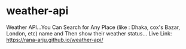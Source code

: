 # weather-api
Weather API...You Can Search for Any Place (like : Dhaka, cox's Bazar, London, etc) name and Then show their weather status...
Live Link: https://rana-arju.github.io/weather-api/
